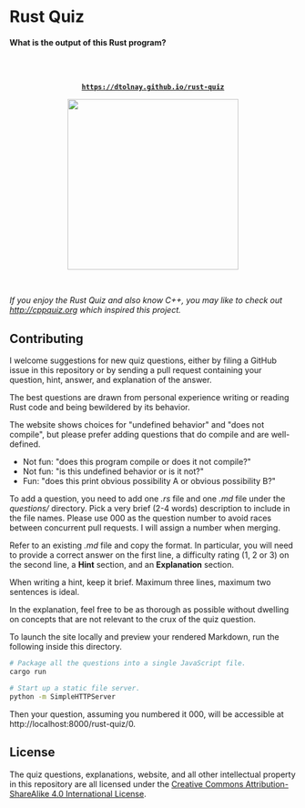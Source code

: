 Rust Quiz
=========

#### What is the output of this Rust program?

<br>

<p align="center">
<b>
<a href="https://dtolnay.github.io/rust-quiz">
<code>
https://dtolnay.github.io/rust-quiz
</code>
</a>
</b>
</p>

<p align="center">
<a href="https://dtolnay.github.io/rust-quiz">
<img src="https://raw.githubusercontent.com/dtolnay/rust-quiz/master/screenshot.png" width="300">
</a>
</p>

<br>

*If you enjoy the Rust Quiz and also know C++, you may like to check out
http://cppquiz.org which inspired this project.*

## Contributing

I welcome suggestions for new quiz questions, either by filing a GitHub issue in
this repository or by sending a pull request containing your question, hint,
answer, and explanation of the answer.

The best questions are drawn from personal experience writing or reading Rust
code and being bewildered by its behavior.

The website shows choices for "undefined behavior" and "does not compile", but
please prefer adding questions that do compile and are well-defined.

- Not fun: "does this program compile or does it not compile?"
- Not fun: "is this undefined behavior or is it not?"
- Fun: "does this print obvious possibility A or obvious possibility B?"

To add a question, you need to add one *.rs* file and one *.md* file under the
*questions/* directory. Pick a very brief (2-4 words) description to include in
the file names. Please use 000 as the question number to avoid races between
concurrent pull requests. I will assign a number when merging.

Refer to an existing *.md* file and copy the format. In particular, you will
need to provide a correct answer on the first line, a difficulty rating (1, 2 or
3) on the second line, a **Hint** section, and an **Explanation** section.

When writing a hint, keep it brief. Maximum three lines, maximum two sentences
is ideal.

In the explanation, feel free to be as thorough as possible without dwelling on
concepts that are not relevant to the crux of the quiz question.

To launch the site locally and preview your rendered Markdown, run the
following inside this directory.

```bash
# Package all the questions into a single JavaScript file.
cargo run

# Start up a static file server.
python -m SimpleHTTPServer
```

Then your question, assuming you numbered it 000, will be accessible at
http\://localhost:8000/rust-quiz/0.

## License

The quiz questions, explanations, website, and all other intellectual property
in this repository are all licensed under the [Creative Commons
Attribution-ShareAlike 4.0 International License](LICENSE-CC-BY-SA).
